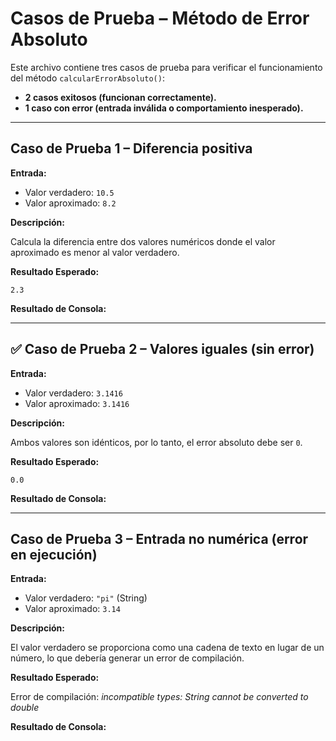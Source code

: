 # Casos de Prueba – Método de Error Absoluto

Este archivo contiene tres casos de prueba para verificar el funcionamiento del método `calcularErrorAbsoluto()`:

- **2 casos exitosos (funcionan correctamente).**
- **1 caso con error (entrada inválida o comportamiento inesperado).**

---

## Caso de Prueba 1 – Diferencia positiva

**Entrada:**

- Valor verdadero: `10.5`
- Valor aproximado: `8.2`

**Descripción:**

Calcula la diferencia entre dos valores numéricos donde el valor aproximado es menor al valor verdadero.

**Resultado Esperado:**

`2.3`

**Resultado de Consola:**



---

## ✅ Caso de Prueba 2 – Valores iguales (sin error)

**Entrada:**

- Valor verdadero: `3.1416`
- Valor aproximado: `3.1416`

**Descripción:**

Ambos valores son idénticos, por lo tanto, el error absoluto debe ser `0`.

**Resultado Esperado:**

`0.0`

**Resultado de Consola:**



---

## Caso de Prueba 3 – Entrada no numérica (error en ejecución)

**Entrada:**

- Valor verdadero: `"pi"` (String)
- Valor aproximado: `3.14`

**Descripción:**

El valor verdadero se proporciona como una cadena de texto en lugar de un número, lo que debería generar un error de compilación.

**Resultado Esperado:**

Error de compilación: *incompatible types: String cannot be converted to double*

**Resultado de Consola:**
